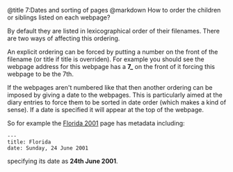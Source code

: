@title		7:Dates and sorting of pages
@markdown
How to order the children or siblings listed on each webpage?

By default they are listed in lexicographical order of their filenames. There
are two ways of affecting this ordering.

An explicit ordering can be forced by putting a number on the front of
the filename (or title if title is overriden). For example you should
see the webpage address for this webpage has a **7_** on the front of
it forcing this webpage to be the 7th.

If the webpages aren't numbered like that then another ordering can be
imposed by giving a date to the webpages. This is particularly aimed at
the diary entries to force them to be sorted in date order (which makes
a kind of sense). If a date is specified it will appear at the top of
the webpage.

So for example the [Florida 2001](2001/Florida) page has metadata including:

~~~
---
title: Florida
date: Sunday, 24 June 2001
~~~

specifying its date as **24th June 2001**.
